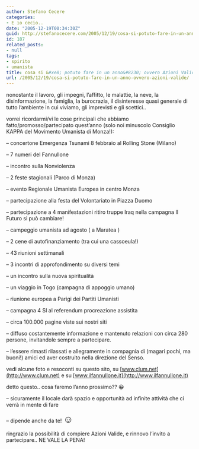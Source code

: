 ```yaml
---
author: Stefano Cecere
categories:
- E io cecio..
date: "2005-12-19T00:34:30Z"
guid: http://stefanocecere.com/2005/12/19/cosa-si-potuto-fare-in-un-anno-ovvero-azioni-valide/
id: 187
related_posts:
- null
tags:
- spirito
- umanista
title: cosa si &#xe8; potuto fare in un anno&#8230; ovvero Azioni Valide
url: /2005/12/19/cosa-si-potuto-fare-in-un-anno-ovvero-azioni-valide/
---
```


nonostante il lavoro, gli impegni, l’affitto, le malattie, la neve, la disinformazione, la famiglia, la burocrazia, il disinteresse quasi generale di tutto l’ambiente in cui viviamo, gli imprevisti e gli scettici..
  
vorrei ricordarmi/vi le cose principali che abbiamo fatto/promosso/partecipato quest&#8217;anno (solo noi minuscolo Consiglio KAPPA del Movimento Umanista di Monza!):

&#8211; concertone Emergenza Tsunami 8 febbraio al Rolling Stone (Milano)
  
&#8211; 7 numeri del Fannullone
  
&#8211; incontro sulla Nonviolenza
  
&#8211; 2 feste stagionali (Parco di Monza)
  
&#8211; evento Regionale Umanista Europea in centro Monza
  
&#8211; partecipazione alla festa del Volontariato in Piazza Duomo
  
&#8211; partecipazione a 4 manifestazioni ritiro truppe Iraq nella campagna Il Futuro si può cambiare!
  
&#8211; campeggio umanista ad agosto ( a Maratea )
  
&#8211; 2 cene di autofinanziamento (tra cui una cassoeula!)
  
&#8211; 43 riunioni settimanali
  
&#8211; 3 incontri di approfondimento su diversi temi
  
&#8211; un incontro sulla nuova spiritualità
  
&#8211; un viaggio in Togo (campagna di appoggio umano)
  
&#8211; riunione europea a Parigi dei Partiti Umanisti
  
&#8211; campagna 4 SI al referendum procreazione assistita
  
&#8211; circa 100.000 pagine viste sui nostri siti
  
&#8211; diffuso costantemente informazione e mantenuto relazioni con circa 280 persone, invitandole sempre a partecipare.
  
&#8211; l’essere rimasti rilassati e allegramente in compagnia di (magari pochi, ma buoni!) amici ed aver costruito nella direzione del Senso.

vedi alcune foto e resoconti su questo sito, su [www.clum.net](http://www.clum.net) e su [www.ilfannullone.it](http://www.ilfannullone.it)
  
detto questo.. cosa faremo l&#8217;anno prossimo?? 😀
  
&#8211; sicuramente il locale darà spazio e opportunità ad infinite attività che ci verrà in mente di fare
  
&#8211; dipende anche da te! <span style="font-size: 20pt">☺</span>

ringrazio la possibilità di compiere Azioni Valide, e rinnovo l&#8217;invito a partecipare.. NE VALE LA PENA!